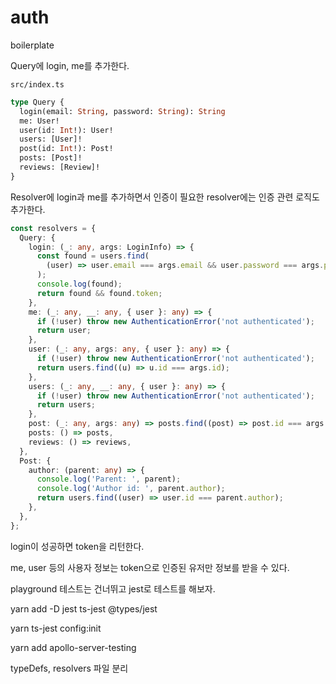 # auth

boilerplate

Query에 login, me를 추가한다.

`src/index.ts`

```graphql
type Query {
  login(email: String, password: String): String
  me: User!
  user(id: Int!): User!
  users: [User]!
  post(id: Int!): Post!
  posts: [Post]!
  reviews: [Review]!
}
```

Resolver에 login과 me를 추가하면서 인증이 필요한 resolver에는 인증 관련 로직도 추가한다.

```ts
const resolvers = {
  Query: {
    login: (_: any, args: LoginInfo) => {
      const found = users.find(
        (user) => user.email === args.email && user.password === args.password,
      );
      console.log(found);
      return found && found.token;
    },
    me: (_: any, __: any, { user }: any) => {
      if (!user) throw new AuthenticationError('not authenticated');
      return user;
    },
    user: (_: any, args: any, { user }: any) => {
      if (!user) throw new AuthenticationError('not authenticated');
      return users.find((u) => u.id === args.id);
    },
    users: (_: any, __: any, { user }: any) => {
      if (!user) throw new AuthenticationError('not authenticated');
      return users;
    },
    post: (_: any, args: any) => posts.find((post) => post.id === args.id),
    posts: () => posts,
    reviews: () => reviews,
  },
  Post: {
    author: (parent: any) => {
      console.log('Parent: ', parent);
      console.log('Author id: ', parent.author);
      return users.find((user) => user.id === parent.author);
    },
  },
};

```

login이 성공하면 token을 리턴한다.

me, user 등의 사용자 정보는 token으로 인증된 유저만 정보를 받을 수 있다.

playground 테스트는 건너뛰고 jest로 테스트를 해보자.

yarn add -D jest ts-jest @types/jest

yarn ts-jest config:init

yarn add apollo-server-testing

typeDefs, resolvers 파일 분리
